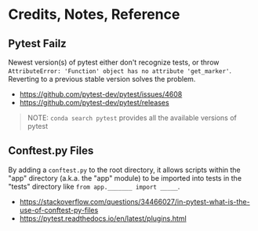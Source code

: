 # Credits, Notes, Reference

## Pytest Failz

Newest version(s) of pytest either don't recognize tests, or throw
`AttributeError: 'Function' object has no attribute 'get_marker'`. Reverting to a previous stable version solves the problem.

  + https://github.com/pytest-dev/pytest/issues/4608
  + https://github.com/pytest-dev/pytest/releases

> NOTE: `conda search pytest` provides all the available versions of pytest

## Conftest.py Files

By adding a `conftest.py` to the root directory, it allows scripts within the "app" directory (a.k.a. the "app" module) to be imported into tests in the "tests" directory like `from app._______ import _____`.

  + https://stackoverflow.com/questions/34466027/in-pytest-what-is-the-use-of-conftest-py-files
  + https://pytest.readthedocs.io/en/latest/plugins.html
